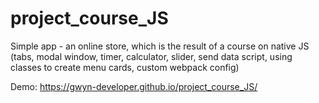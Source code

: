 # project_course_JS

Simple app - an online store, which is the result of a course on native JS (tabs, modal window, timer, calculator, slider, send data script, using classes to create menu cards, custom webpack config)

Demo: https://gwyn-developer.github.io/project_course_JS/
